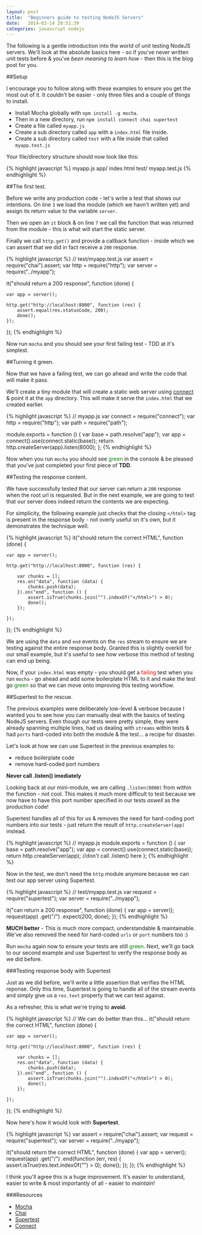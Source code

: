 ```yaml
---
layout: post
title:  "Beginners guide to testing NodeJS Servers"
date:   2014-03-14 20:51:39
categories: javascript nodejs
---
```


The following is a gentle introduction into the world of unit testing NodeJS servers. We'll look at the absolute basics here - so if you've never written unit tests before & you've *been meaning to learn how* - then this is the blog post for you.

##Setup

I encourage you to follow along with these examples to ensure you get the most out of it. It couldn't be easier - only three files and a couple of things to install.

- Install Mocha globally with `npm install -g mocha`.
- Then in a new directory, run `npm install connect chai supertest`
- Create a file called `myapp.js`
- Create a sub directory called `app` with a `index.html` file inside.
- Create a sub directory called `test` with a file inside that called `myapp.test.js`

Your file/directory structure should now look like this:

{% highlight javascript %}
myapp.js
app/
  index.html
test/
  myapp.test.js
{% endhighlight %}

##The first test.

Before we write any production code - let's write a test that shows our intentions. On line `3` we load the module (which we havn't written yet) and assign its return value to the variable `server`.

Then we open an `it` block & on line `7` we call the function that was returned from the module - this is what will start the static server. 

Finally we call `http.get()` and provide a callback function - inside which we can assert that we did in fact receive a `200` response.

{% highlight javascript %}
// test/myapp.test.js
var assert = require("chai").assert;
var http   = require("http");
var server = require("../myapp");

it("should return a 200 response", function (done) {

    var app = server();

    http.get("http://localhost:8000", function (res) {
        assert.equal(res.statusCode, 200);
        done();
    });
});
{% endhighlight %}

Now run `mocha` and you should see your first failing test - TDD at it's simplest.

##Turning it green.

Now that we have a failing test, we can go ahead and write the code that will make it pass.

We'll create a tiny module that will create a static web server using [connect](https://github.com/senchalabs/connect) & point it at the `app` directory. This will make it serve the `index.html` that we created earlier.

{% highlight javascript %}
// myapp.js
var connect = require("connect");
var http    = require("http");
var path    = require("path");

module.exports = function () {
    var base = path.resolve("app");
    var app = connect().use(connect.static(base));
    return http.createServer(app).listen(8000);
};
{% endhighlight %}

Now when you run `mocha` you should see <span style="color: green">green</span> in the console & be pleased that you've just completed your first piece of **TDD**.

##Testing the response content.

We have successfully tested that our server can return a `200` response when the root url is requested. But in the next example, we are going to test that our server does indeed return the contents we are expecting.

For simplicity, the following example just checks that the closing `</html>` tag is present in the response body - not overly useful on it's own, but it demonstrates the technique well.

{% highlight javascript %}
it("should return the correct HTML", function (done) {

    var app = server();

    http.get("http://localhost:8000", function (res) {

        var chunks = [];
        res.on("data", function (data) {
            chunks.push(data);
        }).on("end", function () {
            assert.isTrue(chunks.join("").indexOf("</html>") > 0);
            done();
        });

    });
});
{% endhighlight %}

We are using the `data` and `end` events on the `res` stream to ensure we are testing against the entire response body. Granted this is slightly overkill for our small example, but it's useful to see how verbose this method of testing can end up being.

Now, if your `index.html` was empty - you should get a <span style="color: red">failing</span> test when you run `mocha` - go ahead and add some boilerplate HTML to it and make the test go <span style="color: green">green</span> so that we can move onto improving this testing workflow.

##Supertest to the rescue.

The previous examples were deliberately low-level & verbose because I wanted you to see how you can manually deal with the basics of testing NodeJS servers. Even though our tests were pretty simple, they were already spanning multiple lines, had us dealing with `streams` within tests & had `ports` hard-coded into both the module & the test... a recipe for disaster.

Let's look at how we can use Supertest in the previous examples to:

- reduce boilerplate code
- remove hard-coded port numbers

**Never call .listen() imediately**

Looking back at our mini-module, we are calling `.listen(8000)` from within the function - not cool. This makes it much more difficult to test because we now have to have this port number specified in our tests *aswell* as the production code!

Supertest handles all of this for us & removes the need for hard-coding port numbers into our tests - just return the result of `http.createServer(app)` instead.

{% highlight javascript %}
// myapp.js
module.exports = function () {
    var base = path.resolve("app");
    var app = connect().use(connect.static(base));
    return http.createServer(app); //don't call .listen() here
};
{% endhighlight %}

Now in the test, we don't need the `http` module anymore because we can test our app server using Supertest.

{% highlight javascript %}
// test/myapp.test.js
var request   = require("supertest");
var server = require("../myapp");

it("can return a 200 response", function (done) {
    var app = server();
    request(app)
        .get("/")
        .expect(200, done);
});
{% endhighlight %}

**MUCH better** - This is much more compact, understandable & maintainable. We've also removed the need for hard-coded `urls` or `port` numbers too :)

Run `mocha` again now to ensure your tests are still <span style="color: green">green</span>. Next, we'll go back to our second example and use Supertest to verify the response body as we did before.

###Testing response body with Supertest

Just as we did before, we'll write a little assertion that verifies the HTML reponse. Only this time, Supertest is going to handle all of the stream events and simply give us a `res.text` property that we can test against.

As a refresher, this is what we're trying to **avoid**.

{% highlight javascript %}
// We can do better than this...
it("should return the correct HTML", function (done) {

    var app = server();

    http.get("http://localhost:8000", function (res) {

        var chunks = [];
        res.on("data", function (data) {
            chunks.push(data);
        }).on("end", function () {
            assert.isTrue(chunks.join("").indexOf("</html>") > 0);
            done();
        });

    });
});
{% endhighlight %}

Now here's how it would look with **Supertest**.

{% highlight javascript %}
var assert = require("chai").assert;
var request   = require("supertest");
var server = require("../myapp");

it("should return the correct HTML", function (done) {
    var app = server();
    request(app)
        .get("/")
        .end(function (err, res) {
            assert.isTrue(res.text.indexOf("</html>") > 0);
            done();
        });
});
{% endhighlight %}

I think you'll agree this is a huge improvement. It's easier to understand, easier to write & most importantly of all - easier to *maintain*!


###Resources

- [Mocha](http://visionmedia.github.io/mocha/)
- [Chai](http://chaijs.com/)
- [Supertest](https://github.com/visionmedia/supertest)
- [Connect](http://www.senchalabs.org/connect/)














